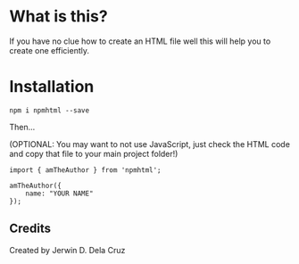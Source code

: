 # What is this?

If you have no clue how to create an HTML file well this will help you to create one efficiently.
 
# Installation
`npm i npmhtml --save`

Then... 

(OPTIONAL: You may want to not use JavaScript, just check the HTML code and copy that file to your main project folder!)

```
import { amTheAuthor } from 'npmhtml';

amTheAuthor({
    name: "YOUR NAME"
});
```

## Credits
Created by Jerwin D. Dela Cruz
